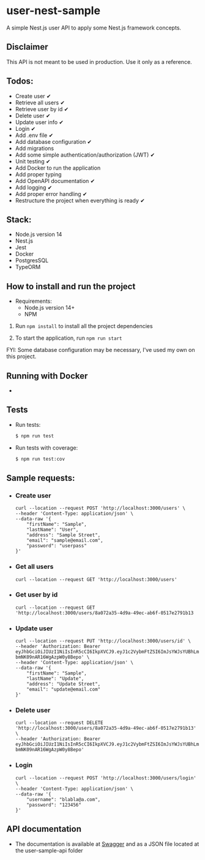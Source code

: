 # user-nest-sample

A simple Nest.js user API to apply some Nest.js framework concepts.

## Disclaimer

This API is not meant to be used in production. Use it only as a reference.

## Todos:

* Create user ✔
* Retrieve all users ✔
* Retrieve user by id ✔
* Delete user ✔
* Update user info ✔
* Login ✔
* Add .env file ✔ 
* Add database configuration ✔
* Add migrations
* Add some simple authentication/authorization (JWT) ✔
* Unit testing ✔
* Add Docker to run the application
* Add proper typing
* Add OpenAPI documentation ✔
* Add logging ✔
* Add proper error handling ✔
* Restructure the project when everything is ready ✔

## Stack:

* Node.js version 14
* Nest.js
* Jest
* Docker
* PostgresSQL
* TypeORM

## How to install and run the project

* Requirements:
    * Node.js version 14+
    * NPM

1. Run ```npm install``` to install all the project dependencies

2. To start the application, run ```npm run start```

FYI: Some database configuration may be necessary, I've used my own on this project.

## Running with Docker

* 

## Tests

* Run tests:

    ```bash
    $ npm run test
    ```

* Run tests with coverage:

    ```bash
    $ npm run test:cov
    ```

## Sample requests:

* ### Create user

    ```
    curl --location --request POST 'http://localhost:3000/users' \
    --header 'Content-Type: application/json' \
    --data-raw '{
        "firstName": "Sample",
        "lastName": "User",
        "address": "Sample Street",
        "email": "sample@email.com",
        "password": "userpass"
    }'
    ```

* ### Get all users 

    ```
    curl --location --request GET 'http://localhost:3000/users'
    ```

* ### Get user by id

    ```
    curl --location --request GET 'http://localhost:3000/users/8a072a35-4d9a-49ec-ab6f-0517e2791b13
    ```

* ### Update user

    ```
    curl --location --request PUT 'http://localhost:3000/users/id' \
    --header 'Authorization: Bearer eyJhbGciOiJIUzI1NiIsInR5cCI6IkpXVCJ9.eyJ1c2VybmFtZSI6ImJsYWJsYUBhLmNvbSIsImlhdCI6MTYyMjUxNzY0NSwiZXhwIjoxNjIyNTE3NzY1fQ.vBIFWQu8K73uJrpbF9-bmNK09nAR16WgAzpW0y8Bepo' \
    --header 'Content-Type: application/json' \
    --data-raw '{
        "firstName": "Sample",
        "lastName": "Update",
        "address": "Update Street",
        "email": "update@email.com"
    }'
    ```

* ### Delete user

    ```
    curl --location --request DELETE 'http://localhost:3000/users/8a072a35-4d9a-49ec-ab6f-0517e2791b13' \
    --header 'Authorization: Bearer eyJhbGciOiJIUzI1NiIsInR5cCI6IkpXVCJ9.eyJ1c2VybmFtZSI6ImJsYWJsYUBhLmNvbSIsImlhdCI6MTYyMjUxNzY0NSwiZXhwIjoxNjIyNTE3NzY1fQ.vBIFWQu8K73uJrpbF9-bmNK09nAR16WgAzpW0y8Bepo'
    ```

* ### Login

    ```
    curl --location --request POST 'http://localhost:3000/users/login' \
    --header 'Content-Type: application/json' \
    --data-raw '{
        "username": "blabla@a.com",
        "password": "123456"
    }'
    ```

## API documentation

* The documentation is available at [Swagger](http://localhost:3000/swagger) and as a JSON file located at the user-sample-api folder
